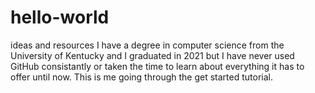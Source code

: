 # hello-world
ideas and resources
I have a degree in computer science from the University of Kentucky and I graduated in 2021 but I have never used GitHub consistantly or taken the time to learn about everything it has to offer until now. This is me going through the get started tutorial.
